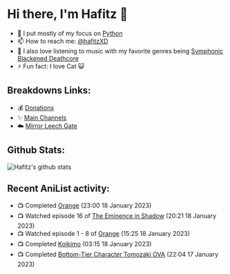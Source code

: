# Hi there, I'm Hafitz 👋
- 🐍 I put mostly of my focus on [Python](https://python.org)
- 📫 How to reach me: [@hafitzXD](https://t.me/hafitzXD)
- 🎵 I also love listening to music with my favorite genres being [Symphonic Blackened Deathcore](https://youtu.be/qyYmS_iBcy4)
- ⚡ Fun fact: I love Cat 😺

## Breakdowns Links:
- 💰 [Donations](https://t.me/TheBreakdowns/2)
- ✨ [Main Channels](https://t.me/TheBreakdowns)
- ☁️ [Mirror Leech Gate](https://t.me/BreakdownsGate)

## Github Stats:
![Hafitz's github stats](https://github-readme-stats.vercel.app/api?username=breakdowns&show_icons=true&count_private=true&bg_color=00000000&text_color=777)

## Recent AniList activity:
<!-- ANILIST_ACTIVITY:start -->

-   📺 Completed [Orange](https://anilist.co/anime/21647) (23:00 18 January 2023)
-   📺 Watched episode 16 of [The Eminence in Shadow](https://anilist.co/anime/130298) (20:21 18 January 2023)
-   📺 Watched episode 1 - 8 of [Orange](https://anilist.co/anime/21647) (15:25 18 January 2023)
-   📺 Completed [Koikimo](https://anilist.co/anime/114840) (03:15 18 January 2023)
-   📺 Completed [Bottom-Tier Character Tomozaki OVA](https://anilist.co/anime/127363) (22:04 17 January 2023)

<!-- ANILIST_ACTIVITY:end -->
